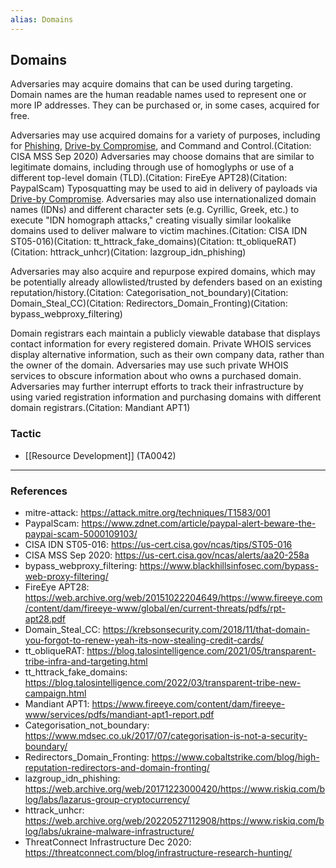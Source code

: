 ```yaml
---
alias: Domains
---
```


## Domains

Adversaries may acquire domains that can be used during targeting. Domain names are the human readable names used to represent one or more IP addresses. They can be purchased or, in some cases, acquired for free.

Adversaries may use acquired domains for a variety of purposes, including for [Phishing](https://attack.mitre.org/techniques/T1566), [Drive-by Compromise](https://attack.mitre.org/techniques/T1189), and Command and Control.(Citation: CISA MSS Sep 2020) Adversaries may choose domains that are similar to legitimate domains, including through use of homoglyphs or use of a different top-level domain (TLD).(Citation: FireEye APT28)(Citation: PaypalScam) Typosquatting may be used to aid in delivery of payloads via [Drive-by Compromise](https://attack.mitre.org/techniques/T1189). Adversaries may also use internationalized domain names (IDNs) and different character sets (e.g. Cyrillic, Greek, etc.) to execute "IDN homograph attacks," creating visually similar lookalike domains used to deliver malware to victim machines.(Citation: CISA IDN ST05-016)(Citation: tt_httrack_fake_domains)(Citation: tt_obliqueRAT)(Citation: httrack_unhcr)(Citation: lazgroup_idn_phishing)

Adversaries may also acquire and repurpose expired domains, which may be potentially already allowlisted/trusted by defenders based on an existing reputation/history.(Citation: Categorisation_not_boundary)(Citation: Domain_Steal_CC)(Citation: Redirectors_Domain_Fronting)(Citation: bypass_webproxy_filtering)

Domain registrars each maintain a publicly viewable database that displays contact information for every registered domain. Private WHOIS services display alternative information, such as their own company data, rather than the owner of the domain. Adversaries may use such private WHOIS services to obscure information about who owns a purchased domain. Adversaries may further interrupt efforts to track their infrastructure by using varied registration information and purchasing domains with different domain registrars.(Citation: Mandiant APT1)


### Tactic

- [[Resource Development]] (TA0042)


---
### References

- mitre-attack: https://attack.mitre.org/techniques/T1583/001
- PaypalScam: https://www.zdnet.com/article/paypal-alert-beware-the-paypai-scam-5000109103/
- CISA IDN ST05-016: https://us-cert.cisa.gov/ncas/tips/ST05-016
- CISA MSS Sep 2020: https://us-cert.cisa.gov/ncas/alerts/aa20-258a
- bypass_webproxy_filtering: https://www.blackhillsinfosec.com/bypass-web-proxy-filtering/
- FireEye APT28: https://web.archive.org/web/20151022204649/https://www.fireeye.com/content/dam/fireeye-www/global/en/current-threats/pdfs/rpt-apt28.pdf
- Domain_Steal_CC: https://krebsonsecurity.com/2018/11/that-domain-you-forgot-to-renew-yeah-its-now-stealing-credit-cards/
- tt_obliqueRAT: https://blog.talosintelligence.com/2021/05/transparent-tribe-infra-and-targeting.html
- tt_httrack_fake_domains: https://blog.talosintelligence.com/2022/03/transparent-tribe-new-campaign.html
- Mandiant APT1: https://www.fireeye.com/content/dam/fireeye-www/services/pdfs/mandiant-apt1-report.pdf
- Categorisation_not_boundary: https://www.mdsec.co.uk/2017/07/categorisation-is-not-a-security-boundary/
- Redirectors_Domain_Fronting: https://www.cobaltstrike.com/blog/high-reputation-redirectors-and-domain-fronting/
- lazgroup_idn_phishing: https://web.archive.org/web/20171223000420/https://www.riskiq.com/blog/labs/lazarus-group-cryptocurrency/
- httrack_unhcr: https://web.archive.org/web/20220527112908/https://www.riskiq.com/blog/labs/ukraine-malware-infrastructure/
- ThreatConnect Infrastructure Dec 2020: https://threatconnect.com/blog/infrastructure-research-hunting/
